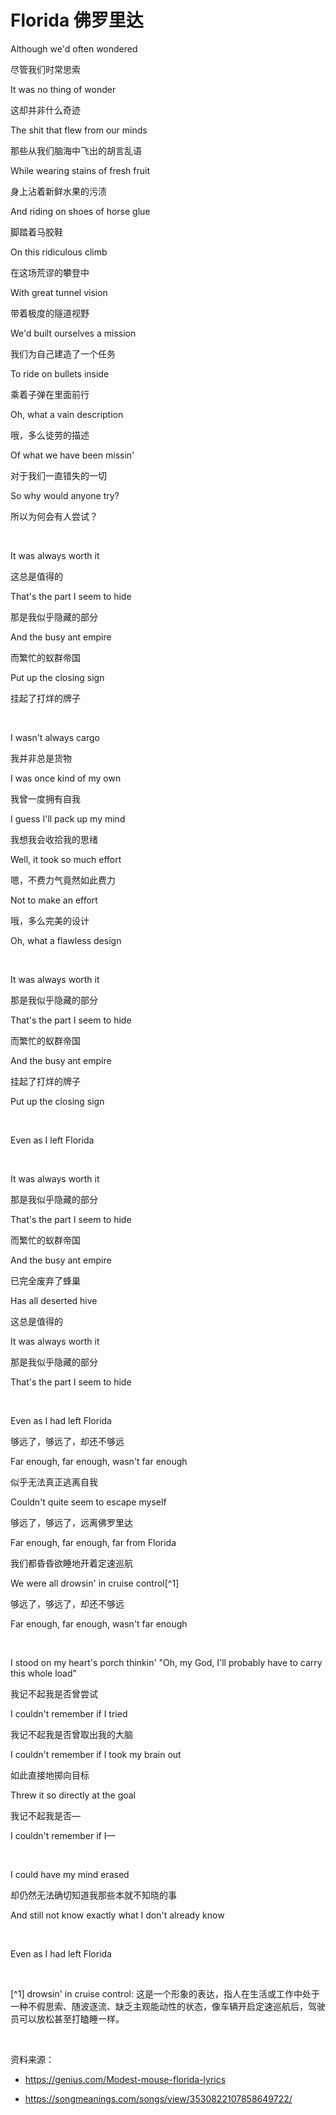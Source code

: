 # Florida 佛罗里达

Although we'd often wondered

尽管我们时常思索

It was no thing of wonder

这却并非什么奇迹

The shit that flew from our minds

那些从我们脑海中飞出的胡言乱语

While wearing stains of fresh fruit

身上沾着新鲜水果的污渍

And riding on shoes of horse glue

脚踏着马胶鞋

On this ridiculous climb

在这场荒谬的攀登中

With great tunnel vision

带着极度的隧道视野

We'd built ourselves a mission

我们为自己建造了一个任务

To ride on bullets inside

乘着子弹在里面前行

Oh, what a vain description

哦，多么徒劳的描述

Of what we have been missin'

对于我们一直错失的一切

So why would anyone try?

所以为何会有人尝试？

<br>

It was always worth it

这总是值得的

That's the part I seem to hide

那是我似乎隐藏的部分

And the busy ant empire

而繁忙的蚁群帝国

Put up the closing sign

挂起了打烊的牌子

<br>

I wasn't always cargo

我并非总是货物

I was once kind of my own

我曾一度拥有自我

I guess I'll pack up my mind

我想我会收拾我的思绪

Well, it took so much effort

嗯，不费力气竟然如此费力

Not to make an effort

哦，多么完美的设计

Oh, what a flawless design

<br>

It was always worth it

那是我似乎隐藏的部分

That's the part I seem to hide

而繁忙的蚁群帝国

And the busy ant empire

挂起了打烊的牌子

Put up the closing sign

<br>

Even as I left Florida

<br>

It was always worth it

那是我似乎隐藏的部分

That's the part I seem to hide

而繁忙的蚁群帝国

And the busy ant empire

已完全废弃了蜂巢

Has all deserted hive

这总是值得的

It was always worth it

那是我似乎隐藏的部分

That's the part I seem to hide

<br>

Even as I had left Florida

够远了，够远了，却还不够远

Far enough, far enough, wasn't far enough

似乎无法真正逃离自我

Couldn't quite seem to escape myself

够远了，够远了，远离佛罗里达

Far enough, far enough, far from Florida

我们都昏昏欲睡地开着定速巡航

We were all drowsin' in cruise control[^1]

够远了，够远了，却还不够远

Far enough, far enough, wasn't far enough

<br>

I stood on my heart's porch thinkin' "Oh, my God, I'll probably have to carry this whole load"

我记不起我是否曾尝试

I couldn't remember if I tried

我记不起我是否曾取出我的大脑

I couldn't remember if I took my brain out

如此直接地掷向目标

Threw it so directly at the goal

我记不起我是否—

I couldn't remember if I—

<br>

I could have my mind erased

却仍然无法确切知道我那些本就不知晓的事

And still not know exactly what I don't already know

<br>

Even as I had left Florida

<br>

[^1] drowsin' in cruise control: 这是一个形象的表达，指人在生活或工作中处于一种不假思索、随波逐流、缺乏主观能动性的状态，像车辆开启定速巡航后，驾驶员可以放松甚至打瞌睡一样。

<br>

资料来源：

- https://genius.com/Modest-mouse-florida-lyrics

- https://songmeanings.com/songs/view/3530822107858649722/

